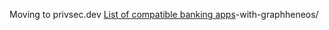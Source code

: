 Moving to privsec.dev
[List of compatible banking apps](https://privsec.dev/apps/banking-applications-compatibility)-with-graphheneos/
